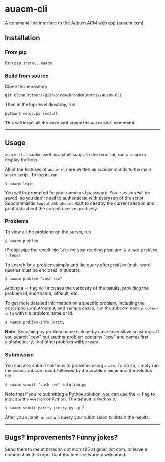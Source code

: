 # auacm-cli

A command line interface to the Auburn ACM web app (auacm.com)

## Installation

### From pip

Run `pip install auacm`

### Build from source

Clone this repository

`git clone https://github.com/brandonlmorris/auacm-cli`

Then in the top-level directroy, run

`python3 setup.py install`

This will install all the code and create the `auacm` shell command.


---

## Usage

`auacm-cli` installs itself as a shell script. In the terminal, run
`$ auacm`
to display the help.

All of the features of `auacm-cli` are written as subcommands to the main
`auacm` script. To log in, run

`$ auacm login`

You will be prompted for your name and password. Your session will be saved,
so you don't need to authenticate with every run of the script. Subcommands
`logout` and `whoami` exist to destroy the current session and print data
about the current user respectively.

### Problems

To view all the problems on the server, run

`$ auacm problem`

(Protip: pipe the result into `less` for your reading pleasure:
`$ auacm problem | less`)

To search for a problem, simply add the query after `problem` (multi-word
queries must be enclosed in quotes):

`$ auacm problem "cash cow"`

Adding a `-v` flag will increase the verbosity of the results, providing
the problem id, shortname, difficult, etc.

To get more detailed information on a specific problem, including the
description, input/output, and sample cases, run the subcommand `problem-info`
with the problem name or id.

`$ auacm problem-info parity`

**Note:** Searching by problem name is done by case-insensitive substrings. If
you search "cow" but another problem contains "cow" and comes first
alphabetically, that other problem will be used.

### Submission

You can also submit solutions to problems using `auacm`. To do so, simply
run the `submit` subcommand, followed by the problem name and the solution
file:

`$ auacm submit "cash cow" solution.py`

Note that if you're submitting a Python solution, you can use the `-p` flag
to indicate the version of Python. The default is Python 3.

`$ auacm submit parity parity.py -p 2`

After you submit, `auacm` will query your submission to obtain the results.

---

## Bugs? Improvements? Funny jokes?

Send them to me at brandon dot morris95 at gmail dot com, or leave a comment
on this repo. Contributions are warmly welcomed.

